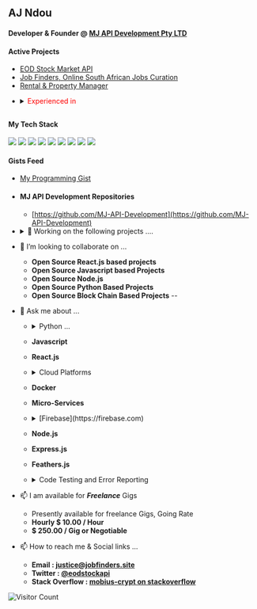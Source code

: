 
## AJ Ndou
#### Developer & Founder @ [**MJ API Development Pty LTD**](https://github.com/MJ-API-Development)

#### Active Projects
<ul>
        <li><a href="https://eod-stock-api.site"> EOD Stock Market API </a> </li>
        <li><a href="https://jobfinders.site"> Job Finders, Online South African Jobs Curation </a> </li>
        <li><a href="https://rental-manager.site"> Rental &amp; Property Manager </a> </li>
</ul>

- <details close><summary><span style="color:red"> Experienced in </span></summary>  
        <ul>
                <li> - Cloud Projects , AWS, Azure & GCP </li>
                <li> - Serverless Functions , Virtual Servers and etc</li>
                <li> - Python 3.8 / 3.9 / 3.10 / 3.11</li>
                <li> - Jinja Templates</li> 
                <li> - Flask</li>
                <li> - Django</li>
                <li> - Fast-API</li>
                <li> - Node.JS</li>
                <li> - Express.JS</li>
                <li> - MySQl, Firebase-Firestore / Datastore / MongoDB / Redis</li>
                <li> - Kubernettes &amp; Docker</li>
                <li> - HTML5, CSS &amp; Javascript</li>
                <li> - React</li>
        </ul>
  </details>
##
#### My Tech Stack
<img src="https://img.icons8.com/dusk/64/000000/html-5.png"/> <img src="https://img.icons8.com/color/48/000000/css3.png"/> <img src="https://img.icons8.com/wired/48/000000/react.png"/> <img src="https://img.icons8.com/color/48/000000/javascript.png"/> <img src="https://img.icons8.com/color/48/000000/python.png"/> <img src="https://img.icons8.com/color/48/000000/firebase.png"/> <img src="https://img.icons8.com/color/48/000000/mongodb.png"/> <img src="https://img.icons8.com/color/48/000000/mysql.png"/> 
<img src="https://img.icons8.com/color/48/000000/nodejs.png"/>


#### Gists Feed
- [My Programming Gist](https://gist.github.com/freelancing-solutions)


- #### MJ API Development Repositories  
  - [https://github.com/MJ-API-Development](https://github.com/MJ-API-Development)

- <details close> <summary>🔭 Working on the following projects ....</summary>
        <ul>
                <li> - [Intelligent Stock Market API](https://github.com/MJ-API-Development/stock-api-pythonsdk)</li>
                <li> - [EOD-Stock-API API Gateway](https://github.com/MJ-API-Development/api-gateway)</li>
                <li> - [Gateway Cloudflare Routers](https://github.com/MJ-API-Development/gateway-router)</li>
                <li> - [EOD Stock API Cloudflare Workers](https://github.com/MJ-API-Development/cloudflare_gateway_workers)</li>
                <li> - [Financial News API - Service](https://github.com/MJ-API-Development/NewsAPI)</li>
        </ul>
</details>

- 👯 I’m looking to collaborate on ...
  - **Open Source React.js based projects**
  - **Open Source Javascript based Projects**
  - **Open Source Node.js**
  - **Open Source Python Based Projects**
  - **Open Source Block Chain Based Projects**
--
- 💬 Ask me about ...
  - <details close><summary> Python ... </summary>
        <ul>
                <li> - ^3.9 </li>
                <li> - Jinja 2 &amp; 3  </li>
                <li> - Flask 1x &amp; 2x </li>
                <li> - Django </li>     
                <li> - Fast-API </li>
        </ul>
    </details>
    
  - **Javascript**
  - **React.js**
    
  - <details close> 
        <summary> Cloud Platforms </summary>
        <ul>
                <li> - AWS - EC2 </li>
                <li> - AWS - Databases </li>
                <li> - AWS - Lambda </li>
                <li> - App-Engine </li>
                <li> - Cloud-Run </li>
                <li> - GCP Functions </li>
                <li> - GCP Compute </li>
                <li> - Cloudflare DNS, Workers, Caching, & Routing </li>                
                <li> - Python (Flask, Fast-API) </li>
                <li> - Node.js </li>
        </ul>
   </details>
  
  - **Docker**
  - **Micro-Services**
  
  - <details close> <summary> [Firebase](https://firebase.com) </summary>
        <ul>
                <li> - Auth </li>
                <li> - Firestore </li>
                <li> - Functions</li>
        </ul>
    </details>
  
  - **Node.js**
  - **Express.js**
  - **Feathers.js**
    
  - <details close> 
      <summary> Code Testing and Error Reporting </summary>
              <ul>
                      <li> <a href="https://pytest.org"> Pytest.org </a> <br>
                        I use Pytest to test my python code, [documentations can be found here](https://docs.pytest.org/en/stable/contents.html)
                      </li>
                      <li> <a href="https://jestjs.io"> JestJs.io</a> <br>
                         I use Jest for Javascript, Node.js, & React Testing , [Jest Docs Here](https://jestjs.io/docs/en/getting-started.html)
                      </li>
                      <li> <a href="https://sentry.io"> Sentry.IO</a> <br>
                        For all (Python, Flask, Node.JS, Javascript, Node.js, React and etc ) my production and development error monitoring and reporting
                      </li>
                </ul>
  </details

- 📫 I am available for ***Freelance*** Gigs
  - Presently available for freelance Gigs, Going Rate
  - **Hourly $ 10.00 / Hour**
  - **$ 250.00 / Gig or Negotiable**  

- 📫 How to reach me &amp; Social links ...    
  - **Email : justice@jobfinders.site**
  - **Twitter : [@eodstockapi](https://twitter.com/EodStockAPI)**
  - **Stack Overflow : [mobius-crypt on stackoverflow](https://stackoverflow.com/users/5287734/mobius-crypt)**
  
  
![Visitor Count](https://profile-counter.glitch.me/freelancing-solutions/count.svg)
